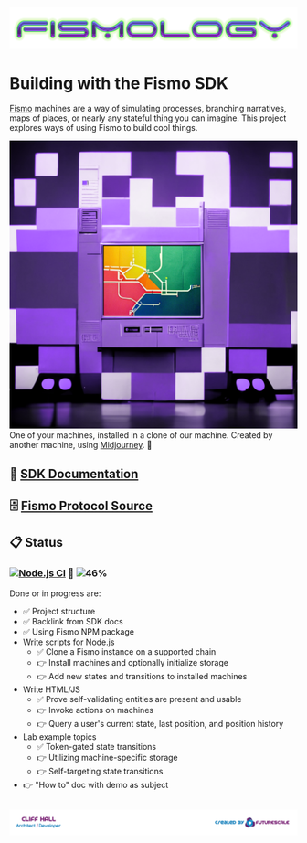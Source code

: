 ![Fismo](docs/images/Fismology.png)
# Building with the Fismo SDK
[Fismo](https://github.com/cliffhall/Fismo) machines are a way of simulating processes, branching narratives, maps of places, or nearly any stateful thing you can imagine. This project explores ways of using Fismo to build cool things.

![Fismology Machine](docs/images/Fismology-machine.png)
One of your machines, installed in a clone of our machine. Created by another machine, using [Midjourney](https://twitter.com/midjourney). 🤖

## 📖 [SDK Documentation](https://docs.fismo.xyz/dev/sdk.html)
## 🗄 [Fismo Protocol Source](https://github.com/cliffhall/Fismo)
## 📋 Status
### [![Node.js CI](https://github.com/cliffhall/Fismo/actions/workflows/node.js.yml/badge.svg)](https://github.com/cliffhall/Fismo/actions/workflows/node.js.yml) 🔬 ![46%](https://progress-bar.dev/46/?title=Progress&width=100&color=0c0c0c)

Done or in progress are:
* ✅ Project structure
* ✅ Backlink from SDK docs
* ✅ Using Fismo NPM package
* Write scripts for Node.js
  * ✅ Clone a Fismo instance on a supported chain
  * 👉 Install machines and optionally initialize storage
  * 👉 Add new states and transitions to installed machines
* Write HTML/JS
  * ✅ Prove self-validating entities are present and usable
  * 👉 Invoke actions on machines
  * 👉 Query a user's current state, last position, and position history
* Lab example topics
  * ✅ Token-gated state transitions
  * 👉 Utilizing machine-specific storage
  * 👉 Self-targeting state transitions
* 👉 "How to" doc with demo as subject

##  [![Created by Futurescale](docs/images/created-by.png)](https://futurescale.com)